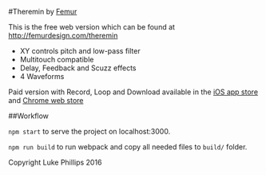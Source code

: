 #Theremin by [Femur](http://femurdesign.com)

This is the free web version which can be found at http://femurdesign.com/theremin

- XY controls pitch and low-pass filter
- Multitouch compatible
- Delay, Feedback and Scuzz effects
- 4 Waveforms

Paid version with Record, Loop and Download available in the [iOS app store](http://geo.itunes.apple.com/us/app/theremin-synth-loop-record/id1104816326?mt=8) and [Chrome web store](https://chrome.google.com/webstore/detail/theremin/ghajldemkobafmgejbnjpeohpifhkhjd)


##Workflow

`npm start` to serve the project on localhost:3000.

`npm run build` to run webpack and copy all needed files to `build/` folder.


Copyright Luke Phillips 2016
